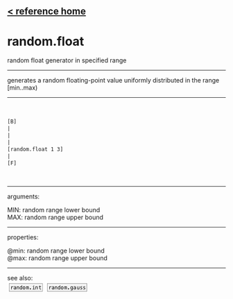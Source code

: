 [< reference home](index.html)
---

# random.float


random float generator in specified range

---

generates a random floating-point value uniformly distributed in the range
            [min..max)
<br>


---


```


[B]
|
|
|
[random.float 1 3]
|
[F]

            
```

---
arguments:

MIN: random range lower bound<br>
MAX: random range upper bound<br>

---
properties:

@min: random range lower bound<br>
@max: random range upper bound<br>

---
see also:<br>
[![random.int](img/object_random.int.png)](random.int.html)
[![random.gauss](img/object_random.gauss.png)](random.gauss.html)
